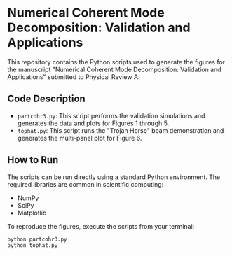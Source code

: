 # Numerical Coherent Mode Decomposition: Validation and Applications

This repository contains the Python scripts used to generate the figures for the manuscript "Numerical Coherent Mode Decomposition: Validation and Applications" submitted to Physical Review A.

## Code Description

*   `partcohr3.py`: This script performs the validation simulations and generates the data and plots for Figures 1 through 5.
*   `tophat.py`: This script runs the "Trojan Horse" beam demonstration and generates the multi-panel plot for Figure 6.

## How to Run

The scripts can be run directly using a standard Python environment. The required libraries are common in scientific computing:

*   NumPy
*   SciPy
*   Matplotlib

To reproduce the figures, execute the scripts from your terminal:

```bash
python partcohr3.py
python tophat.py
